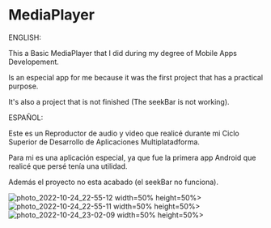 # MediaPlayer

ENGLISH:

This a Basic MediaPlayer that I did during my degree of Mobile Apps Developement.

Is an especial app for me because it was the first project that has a practical purpose.

It's also a project that is not finished (The seekBar is not working).


ESPAÑOL:

Este es un Reproductor de audio y video que realicé durante mi Ciclo Superior de Desarrollo de Aplicaciones Multiplatadforma.

Para mi es una aplicación especial, ya que fue la primera app Android que realicé que persé tenía una utilidad.

Además el proyecto no esta acabado (el seekBar no funciona).

![photo_2022-10-24_22-55-12](https://user-images.githubusercontent.com/101838134/197638684-1344bd2e-0760-43b8-9d59-b36ecd28dedc.jpg) width=50% height=50%>
![photo_2022-10-24_22-55-11](https://user-images.githubusercontent.com/101838134/197638670-354eb871-2670-4b9d-94f5-823cb0b1240d.jpg) width=50% height=50%>
![photo_2022-10-24_23-02-09](https://user-images.githubusercontent.com/101838134/197638709-0a28a110-69c7-4eb1-bd9f-1292920ab9b6.jpg) width=50% height=50%>
